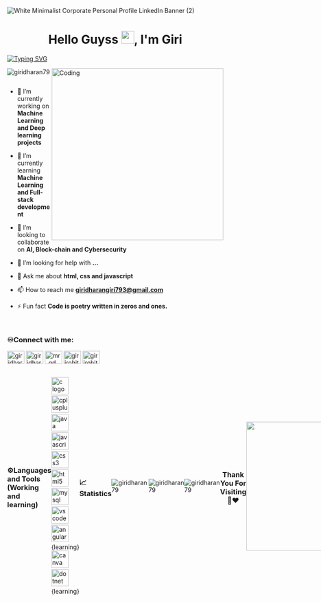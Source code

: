 ![White Minimalist Corporate Personal Profile LinkedIn Banner (2)](https://github.com/Giridharan79/Giridharan79/assets/128962921/89840569-b6e7-43b8-8db7-39c43ef431e4)
<h1 align="center">Hello Guyss <img src="https://user-images.githubusercontent.com/82110564/189553856-2e7f8f30-80b4-484f-bfaa-9e5eb10f24e5.gif" width="30">, I'm Giri</h1>

<a href="https://git.io/typing-svg"><img src="https://readme-typing-svg.demolab.com?font=Bungee+Spice&pause=999&center=true&vCenter=true&random=false&width=1000&lines=Open+to+work;sudoku+player;Volleyball+enthusiast;Innovative+Web+developer" alt="Typing SVG" /></a>

<img align="right" alt="Coding" width="400" src="https://www.web24zone.com/wp-content/uploads/2022/10/46207-programmer-1.gif">

<p align="left"> <img src="https://komarev.com/ghpvc/?username=giridharan79&label=Profile%20views&color=0e75b6&style=flat" alt="giridharan79" /> </p>

<p align="left"> <a href="https://twitter.com/" target="blank"><img src="https://img.shields.io/twitter/follow/?logo=twitter&style=for-the-badge" alt="" /></a> </p>

- 🔭 I’m currently working on **Machine Learning and Deep learning projects**

- 🌱 I’m currently learning **Machine Learning and Full-stack development**

- 👯 I’m looking to collaborate on **AI, Block-chain and Cybersecurity**

- 🤝 I’m looking for help with **...**

- 💬 Ask me about **html, css and javascript**

- 📫 How to reach me **giridharangiri793@gmail.com**

- ⚡ Fun fact **Code is poetry written in zeros and ones.**

<br>
<h3 align="left"> ♾️Connect with me:</h3>
<p align="left">
  
<a href="https://linkedin.com/in/giridharan793" target="blank"><img align="center" src="https://raw.githubusercontent.com/rahuldkjain/github-profile-readme-generator/master/src/images/icons/Social/linked-in-alt.svg" alt="giridharan793" height="30" width="40" /></a>
<a href="https://kaggle.com/giridharanss" target="blank"><img align="center" src="https://raw.githubusercontent.com/rahuldkjain/github-profile-readme-generator/master/src/images/icons/Social/kaggle.svg" alt="giridharanss" height="30" width="40" /></a>
<a href="https://instagram.com/mr_gd_2k3" target="blank"><img align="center" src="https://raw.githubusercontent.com/rahuldkjain/github-profile-readme-generator/master/src/images/icons/Social/instagram.svg" alt="mr_gd_2k3" height="30" width="40" /></a>
<a href="https://www.hackerrank.com/girirohitlic777" target="blank"><img align="center" src="https://raw.githubusercontent.com/rahuldkjain/github-profile-readme-generator/master/src/images/icons/Social/hackerrank.svg" alt="girirohitlic777" height="30" width="40" /></a>
<a href="https://www.leetcode.com/girirohitlic777" target="blank"><img align="center" src="https://raw.githubusercontent.com/rahuldkjain/github-profile-readme-generator/master/src/images/icons/Social/leet-code.svg" alt="girirohitlic777" height="30" width="40" /></a>
</p>
</br>

<div style="display: flex; align-items: center;">
<h3>⚙️Languages and Tools (Working and learning)</h3>
<br>
<div align="left">
  <img src="https://skillicons.dev/icons?i=c" height="40" alt="c logo"  />
  <img width="12" />
  <img src="https://skillicons.dev/icons?i=cpp" height="40" alt="cplusplus logo"  />
  <img width="12" />
  <img src="https://skillicons.dev/icons?i=java" height="40" alt="java logo"  />
  <img width="12" />
  <img src="https://skillicons.dev/icons?i=js" height="40" alt="javascript logo"  />
  <img width="12" />
  <img src="https://skillicons.dev/icons?i=css" height="40" alt="css3 logo"  />
  <img width="12" />
  <img src="https://skillicons.dev/icons?i=html" height="40" alt="html5 logo"  />
  <img width="12" />
  <img src="https://skillicons.dev/icons?i=mysql" height="40" alt="mysql logo"  />
  <img width="12" />
  <img src="https://skillicons.dev/icons?i=vscode" height="40" alt="vscode logo"  />
  <img width="12" />
  <img src="https://skillicons.dev/icons?i=angular" height="40" alt="angular logo"  />
  <img width="12" />
  <div>
  {learning}
  </div>
  <img src="https://cdn.jsdelivr.net/gh/devicons/devicon/icons/canva/canva-original.svg" height="40" alt="canva logo"  />
  <img width="12" />
  <img src="https://skillicons.dev/icons?i=dotnet" height="40" alt="dotnet logo"  />
  <img width="12" />
  <div>
    {learning}
  </div>
</div>
  
<br>
<div style="display: flex; align-items: center;">
<h3>📈Statistics</h3>
<img align="left" src="https://github-readme-stats.vercel.app/api/top-langs?username=giridharan79&show_icons=true&locale=en&layout=compact" alt="giridharan79" />
<br>
  <br>
  <br>
  <br>
  <br>
  <br>
<img align="center" src="https://github-readme-stats.vercel.app/api?username=giridharan79&show_icons=true&locale=en" alt="giridharan79" />
<br>
  <br>
  <br>
<img align="center" src="https://github-readme-streak-stats.herokuapp.com/?user=giridharan79&" alt="giridharan79" />
</div>

<h3 align="center">Thank You For Visiting 🤝❤️</h3>
<div align="center">
  <img src="https://media1.tenor.com/m/OXsbaebhRxYAAAAC/loki-thank-you.gif"  width="300"/>
</div>
